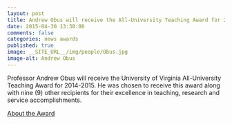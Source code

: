 ```yaml
---
layout: post
title: Andrew Obus will receive the All-University Teaching Award for 2014-2015
date: 2015-04-30 13:30:00
comments: false
categories: news awards
published: true
image: __SITE_URL__/img/people/Obus.jpg
image-alt: Andrew Obus
---
```


Professor Andrew Obus will receive the University of Virginia All-University Teaching Award for 2014-2015.  He was chosen to receive this award along with nine (9) other recipients for their excellence in teaching, research and service accomplishments.

[About the Award](http://provost.virginia.edu/faculty-teaching-awards/open-award-all-university-teaching)

